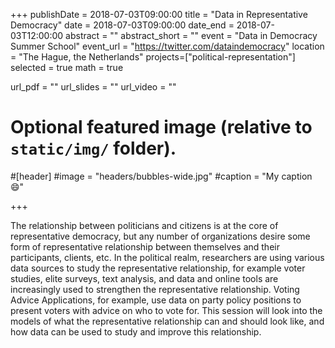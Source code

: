 +++
publishDate = 2018-07-03T09:00:00
title = "Data in Representative Democracy"
date = 2018-07-03T09:00:00
date_end = 2018-07-03T12:00:00
abstract = ""
abstract_short = ""
event = "Data in Democracy Summer School"
event_url = "https://twitter.com/dataindemocracy"
location = "The Hague, the Netherlands"
projects=["political-representation"]
selected = true
math = true

url_pdf = ""
url_slides = ""
url_video = ""

# Optional featured image (relative to `static/img/` folder).
#[header]
#image = "headers/bubbles-wide.jpg"
#caption = "My caption :smile:"

+++

The relationship between politicians and citizens is at the core of representative democracy, but any number of organizations desire some form of representative relationship between themselves and their participants, clients, etc. In the political realm, researchers are using various data sources to study the representative relationship, for example voter studies, elite surveys, text analysis, and data and online tools are increasingly used to strengthen the representative relationship. Voting Advice Applications, for example, use data on party policy positions to present voters with advice on who to vote for. This session will look into the models of what the representative relationship can and should look like, and how data can be used to study and improve this relationship.